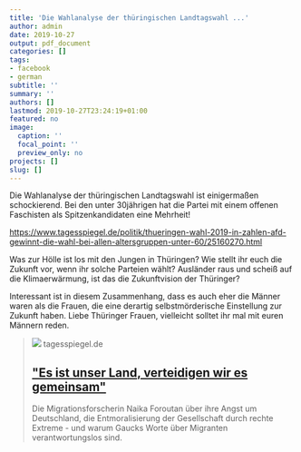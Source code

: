 ```yaml
---
title: 'Die Wahlanalyse der thüringischen Landtagswahl ...'
author: admin
date: 2019-10-27
output: pdf_document
categories: []
tags:
- facebook
- german
subtitle: ''
summary: ''
authors: []
lastmod: 2019-10-27T23:24:19+01:00
featured: no
image:
  caption: ''
  focal_point: ''
  preview_only: no
projects: []
slug: []
---
```

Die Wahlanalyse der thüringischen Landtagswahl ist einigermaßen schockierend. Bei den unter 30jährigen hat die Partei mit einem offenen Faschisten als Spitzenkandidaten eine Mehrheit! 

https://www.tagesspiegel.de/politik/thueringen-wahl-2019-in-zahlen-afd-gewinnt-die-wahl-bei-allen-altersgruppen-unter-60/25160270.html

Was zur Hölle ist los mit den Jungen in Thüringen? Wie stellt ihr euch die Zukunft vor, wenn ihr solche Parteien wählt? Ausländer raus und scheiß auf die Klimaerwärmung, ist das die Zukunftvision der Thüringer? 

Interessant ist in diesem Zusammenhang, dass es auch eher die Männer waren als die Frauen, die eine derartig selbstmörderische Einstellung zur Zukunft haben. Liebe Thüringer Frauen, vielleicht solltet ihr mal mit euren Männern reden.
> [![](https://www.tagesspiegel.de/images/naika/22830566/4-format530.jpg)](https://www.tagesspiegel.de/politik/migrationsforscherin-naika-foroutan-es-ist-unser-land-verteidigen-wir-es-gemeinsam/22830476-all.html)
> tagesspiegel.de
> ## ["Es ist unser Land, verteidigen wir es gemeinsam"](https://www.tagesspiegel.de/politik/migrationsforscherin-naika-foroutan-es-ist-unser-land-verteidigen-wir-es-gemeinsam/22830476-all.html)
>
>Die Migrationsforscherin Naika Foroutan über ihre Angst um Deutschland, die Entmoralisierung der Gesellschaft durch rechte Extreme - und warum Gaucks Worte über Migranten verantwortungslos sind.

